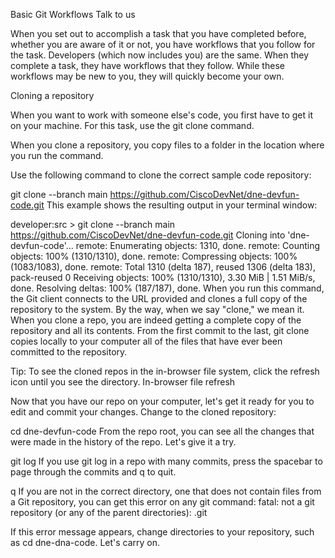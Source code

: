 Basic Git Workflows
Talk to us

When you set out to accomplish a task that you have completed before, whether you are aware of it or not, you have workflows that you follow for the task. Developers (which now includes you) are the same. When they complete a task, they have workflows that they follow. While these workflows may be new to you, they will quickly become your own.

Cloning a repository

When you want to work with someone else's code, you first have to get it on your machine. For this task, use the git clone command.

When you clone a repository, you copy files to a folder in the location where you run the command.

Use the following command to clone the correct sample code repository:


git clone --branch main https://github.com/CiscoDevNet/dne-devfun-code.git
This example shows the resulting output in your terminal window:

developer:src > git clone --branch main https://github.com/CiscoDevNet/dne-devfun-code.git
Cloning into 'dne-devfun-code'...
remote: Enumerating objects: 1310, done.
remote: Counting objects: 100% (1310/1310), done.
remote: Compressing objects: 100% (1083/1083), done.
remote: Total 1310 (delta 187), reused 1306 (delta 183), pack-reused 0
Receiving objects: 100% (1310/1310), 3.30 MiB | 1.51 MiB/s, done.
Resolving deltas: 100% (187/187), done.
When you run this command, the Git client connects to the URL provided and clones a full copy of the repository to the system. By the way, when we say "clone," we mean it. When you clone a repo, you are indeed getting a complete copy of the repository and all its contents. From the first commit to the last, git clone copies locally to your computer all of the files that have ever been committed to the repository.

Tip: To see the cloned repos in the in-browser file system, click the refresh icon until you see the directory.
In-browser file refresh

Now that you have our repo on your computer, let's get it ready for you to edit and commit your changes. Change to the cloned repository:


cd dne-devfun-code
From the repo root, you can see all the changes that were made in the history of the repo. Let's give it a try.


git log
If you use git log in a repo with many commits, press the spacebar to page through the commits and q to quit.


q
If you are not in the correct directory, one that does not contain files from a Git repository, you can get this error on any git command:
fatal: not a git repository (or any of the parent directories): .git

If this error message appears, change directories to your repository, such as cd dne-dna-code. Let's carry on.

